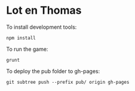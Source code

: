 # Lot en Thomas

To install development tools:

    npm install

To run the game:

    grunt

To deploy the pub folder to gh-pages:

    git subtree push --prefix pub/ origin gh-pages




